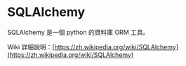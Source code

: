 # SQLAlchemy

SQLAlchemy 是一個 python 的資料庫 ORM 工具。

Wiki 詳細說明：[https://zh.wikipedia.org/wiki/SQLAlchemy](https://zh.wikipedia.org/wiki/SQLAlchemy)



